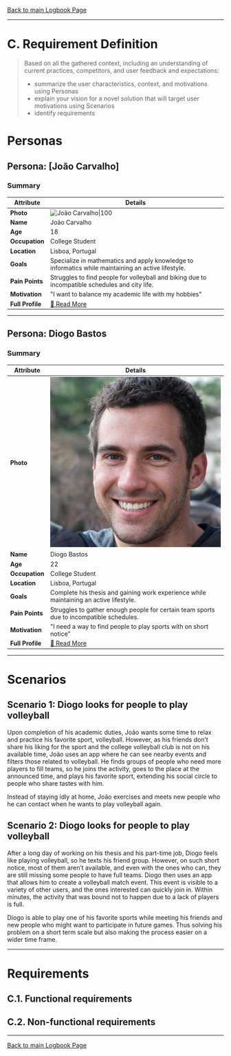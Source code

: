 [Back to main Logbook Page](../hci_logbook.md)

---
# C. Requirement Definition
>	Based on all the gathered context, including an understanding of current practices, competitors, and user feedback and expectations: 
>	- summarize the user characteristics, context, and motivations using Personas
>	- explain your vision for a novel solution that will target user motivations using Scenarios
>	- identify requirements

# Personas

## Persona: [João Carvalho] 
### Summary 
| Attribute        | Details                                       |
| ---------------- | --------------------------------------------- |
| **Photo**        | ![João Carvalho\|100](personas/persona1.jpeg)             |
| **Name**         | João Carvalho                                 |
| **Age**          | 18                                           |
| **Occupation**   | College Student                              |
| **Location**     | Lisboa, Portugal                             |
| **Goals**        | Specialize in mathematics and apply knowledge to informatics while maintaining an active lifestyle. |
| **Pain Points**  | Struggles to find people for volleyball and biking due to incompatible schedules and city life. |
| **Motivation**   | "I want to balance my academic life with my hobbies" |
| **Full Profile** | [📄 Read More](personas/persona1_template.md) |

---
## Persona: Diogo Bastos  
### Summary  
| Attribute        | Details                                       |
| ---------------- | --------------------------------------------- |
| **Photo**        | ![Diogo Bastos](personas/persona1.jpg)       |
| **Name**         | Diogo Bastos                                 |
| **Age**          | 22                                          |
| **Occupation**   | College Student        |
| **Location**     | Lisboa, Portugal                            |
| **Goals**        | Complete his thesis and gaining work experience while maintaining an active lifestyle. |
| **Pain Points**  | Struggles to gather enough people for  certain team sports due to incompatible schedules. |
| **Motivation**   | "I need a way to find people to play sports with on short notice" |
| **Full Profile** | [📄 Read More](personas/persona2_template.md) |


---





# Scenarios

## Scenario 1: Diogo looks for people to play volleyball

Upon completion of his academic duties, João wants some time to relax and practice his favorite sport, volleyball. However, as his friends don’t share his liking for the sport and the college volleyball club is not on his available time, João uses an app where he can see nearby events and filters those related to volleyball. He finds groups of people who need more players to fill teams, so he joins the activity, goes to the place at the announced time, and plays his favorite sport, extending his social circle to people who share tastes with him.

Instead of staying idly at home, João exercises and meets new people who he can contact when he wants to play volleyball again.




## Scenario 2: Diogo looks for people to play volleyball

After a long day of working on his thesis and his part-time job, Diogo feels like playing volleyball, so he texts his friend group. However, on such short notice, most of them aren’t available, and even with the ones who can, they are still missing some people to have full teams. Diogo then uses an app that allows him to create a volleyball match event. This event is visible to a variety of other users, and the ones interested can quickly join in. Within minutes, the activity that was bound not to happen due to a lack of players is full.

Diogo is able to play one of his favorite sports while meeting his friends and new people who might want to participate in future games. Thus solving his problem on a short term scale but also making the process easier on a wider time frame.

---


# Requirements





## C.1. Functional requirements


## C.2. Non-functional requirements


---
[Back to main Logbook Page](hci_logbook.md)